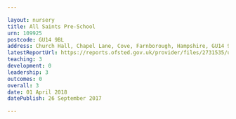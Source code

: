 ```yaml
---

layout: nursery
title: All Saints Pre-School
urn: 109925
postcode: GU14 9BL
address: Church Hall, Chapel Lane, Cove, Farnborough, Hampshire, GU14 9BL
latestReportUrl: https://reports.ofsted.gov.uk/provider/files/2731535/urn/109925.pdf
teaching: 3
development: 0
leadership: 3
outcomes: 0
overall: 3
date: 01 April 2018 
datePublish: 26 September 2017

---
```

